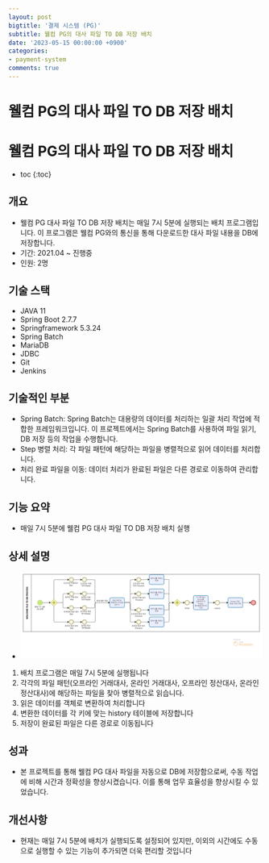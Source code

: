 ```yaml
---
layout: post
bigtitle: '결제 시스템 (PG)'
subtitle: 웰컴 PG의 대사 파일 TO DB 저장 배치
date: '2023-05-15 00:00:00 +0900'
categories:
- payment-system
comments: true
---
```


# 웰컴 PG의 대사 파일 TO DB 저장 배치

# 웰컴 PG의 대사 파일 TO DB 저장 배치
* toc
{:toc}

## 개요
+ 웰컴 PG 대사 파일 TO DB 저장 배치는 매일 7시 5분에 실행되는 배치 프로그램입니다. 이 프로그램은 웰컴 PG와의 통신을 통해 다운로드한 대사 파일 내용을 DB에 저장합니다.
+ 기간: 2021.04 ~ 진행중
+ 인원: 2명

## 기술 스택
+ JAVA 11
+ Spring Boot 2.7.7
+ Springframework 5.3.24
+ Spring Batch
+ MariaDB
+ JDBC
+ Git
+ Jenkins

## 기술적인 부분
+ Spring Batch: Spring Batch는 대용량의 데이터를 처리하는 일괄 처리 작업에 적합한 프레임워크입니다. 이 프로젝트에서는 Spring Batch를 사용하여 파일 읽기, DB 저장 등의 작업을 수행합니다.
+ Step 병렬 처리: 각 파일 패턴에 해당하는 파일을 병렬적으로 읽어 데이터를 처리합니다.
+ 처리 완료 파일을 이동: 데이터 처리가 완료된 파일은 다른 경로로 이동하여 관리합니다.


## 기능 요약
+ 매일 7시 5분에 웰컴 PG 대사 파일 TO DB 저장 배치 실행


## 상세 설명
+ ![img.png](../../../assets/img/payment-system/WelcomeFileToDB.png)

1. 배치 프로그램은 매일 7시 5분에 실행됩니다
2. 각각의 파일 패턴(오프라인 거래대사, 온라인 거래대사, 오프라인 정산대사, 온라인 정산대사)에 해당하는 파일을 찾아 병렬적으로 읽습니다.
3. 읽은 데이터를 객체로 변환하여 처리합니다
4. 변환한 데이터를 각 키에 맞는 history 테이블에 저장합니다 
5. 저장이 완료된 파일은 다른 경로로 이동됩니다

## 성과
+ 본 프로젝트를 통해 웰컴 PG 대사 파일을 자동으로 DB에 저장함으로써, 수동 작업에 비해 시간과 정확성을 향상시켰습니다. 이를 통해 업무 효율성을 향상시킬 수 있었습니다.

  
## 개선사항
+ 현재는 매일 7시 5분에 배치가 실행되도록 설정되어 있지만, 이외의 시간에도 수동으로 실행할 수 있는 기능이 추가되면 더욱 편리할 것입니다


